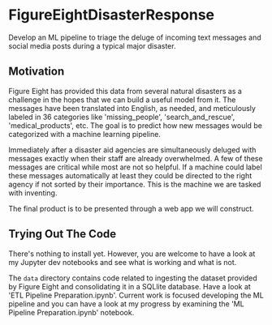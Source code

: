 # FigureEightDisasterResponse

Develop an ML pipeline to triage the deluge of incoming text messages and social media posts during a typical major disaster.

## Motivation

Figure Eight has provided this data from several natural disasters as a challenge in the hopes that we can build a useful model from it.  The messages have been translated into English, as needed, and meticulously labeled in 36 categories like 'missing_people', 'search_and_rescue', 'medical_products', etc.  The goal is to predict how new messages would be categorized with a machine learning pipeline.

Immediately after a disaster aid agencies are simultaneously deluged with messages exactly when their staff are already overwhelmed.  A few of these messages are critical while most are not so helpful.  If a machine could label these messages automatically at least they could be directed to the right agency if not sorted by their importance.  This is the machine we are tasked with inventing.

The final product is to be presented through a web app we will construct.

## Trying Out The Code

There's nothing to install yet.  However, you are welcome to have a look at my Jupyter dev notebooks and see what is working and what is not.  

The `data` directory contains code related to ingesting the dataset provided by Figure Eight and consolidating it in a SQLlite database.  Have a look at 'ETL Pipeline Preparation.ipynb'.  Current work is focused developing the ML pipeline and you can have a look at my progress by examining the 'ML Pipeline Preparation.ipynb' notebook.

